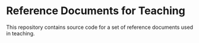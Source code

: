 # Reference Documents for Teaching

This repository contains source code for a set of reference documents used in teaching.
